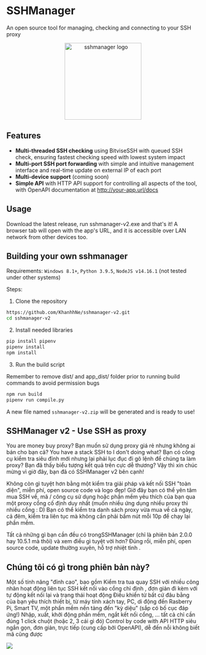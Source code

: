 # SSHManager

An open source tool for managing, checking and connecting to your SSH proxy

<div style="text-align: center;">
  <!--suppress CheckImageSize -->
  <img src="logo/logo.png" alt="sshmanager logo" width="200"/>
</div>

Features
----

- **Multi-threaded SSH checking** using BitviseSSH with queued SSH check,
  ensuring fastest checking speed with lowest system impact
- **Multi-port SSH port forwarding** with simple and intuitive management
  interface and real-time update on external IP of each port
- **Multi-device support** (coming soon)
- **Simple API** with HTTP API support for controlling all aspects of the tool,
  with OpenAPI documentation at http://your-app.url/docs

Usage
----
Download the latest release, run sshmanager-v2.exe and that's it! A browser tab
will open with the app's URL, and it is accessible over LAN network from other
devices too.

Building your own sshmanager
----
Requirements: `Windows 8.1+`, `Python 3.9.5`, `NodeJS v14.16.1` (not tested
under other systems)

Steps:

1. Clone the repository

```bash
https://github.com/KhanhhNe/sshmanager-v2.git
cd sshmanager-v2
```

2. Install needed libraries

```bash
pip install pipenv
pipenv install
npm install
```

3. Run the build script

Remember to remove dist/ and app_dist/ folder prior to running build commands to
avoid permission bugs

```bash
npm run build
pipenv run compile.py
```

A new file named `sshmanager-v2.zip` will be generated and is ready to use!

## SSHManager v2 - Use SSH as proxy

You are money buy proxy? Bạn muốn sử dụng proxy giá rẻ nhưng không ai bán cho bạn cả? You have a stack SSH to I don't doing what? Bạn có công cụ kiểm tra siêu đỉnh mới nhưng lại phải lục đục đi gõ lệnh để chúng ta làm proxy? Bạn đã thấy biểu tượng kết quả trên cực dễ thương?
Vậy thì xin chúc mừng vì giờ đây, bạn đã có SSHManager v2 bên cạnh!

Không còn gì tuyệt hơn bằng một kiểm tra giải pháp và kết nối SSH "toàn diện", miễn phí, open source code và logo đẹp! Giờ đây bạn có thể yên tâm mua SSH về, mã / công cụ sử dụng hoặc phần mềm yêu thích của bạn qua một proxy cổng cố định duy nhất (muốn nhiều ứng dụng nhiều proxy thì nhiều cổng : D) Bạn có thể kiểm tra danh sách proxy vừa mua về cả ngày, cả đêm, kiểm tra liên tục mà không cần phải bấm nút mỗi 10p để chạy lại phần mềm.

Tất cả những gì bạn cần đều có trongSSHManager (chỉ là phiên bản 2.0.0 hay 10.5.1 mà thôi) và xem điều gì tuyệt vời hơn? Đúng rồi, miễn phí, open source code, update thường xuyên, hỗ trợ nhiệt tình .


## Chúng tôi có gì trong phiên bản này?

Một số tính năng "đỉnh cao", bao gồm
Kiểm tra tua quay SSH với nhiều công nhân hoạt động liên tục
SSH kết nối vào cổng chỉ định , đơn giản đi kèm với tự động kết nối lại và trạng thái hoạt động
Điều khiển từ bất cứ đâu bằng của bạn yêu thích thiết bị, từ máy tính xách tay, PC, di động đến Rasberry Pi, Smart TV, một phần mềm nền tảng đến "kỳ diệu" (sắp có bố cục đáp ứng!)
Nhập, xuất, khởi động phần mềm, ngắt kết nối cổng, ... tất cả chỉ cần đúng 1 click chuột (hoặc 2, 3 cái gì đó)
Control by code with API HTTP siêu ngắn gọn, đơn giản, trực tiếp (cung cấp bởi OpenAPI), dễ đến nỗi không biết mã cũng được

<img src="https://mmo4me.com/attachments/demo-png.182903/"></p>
